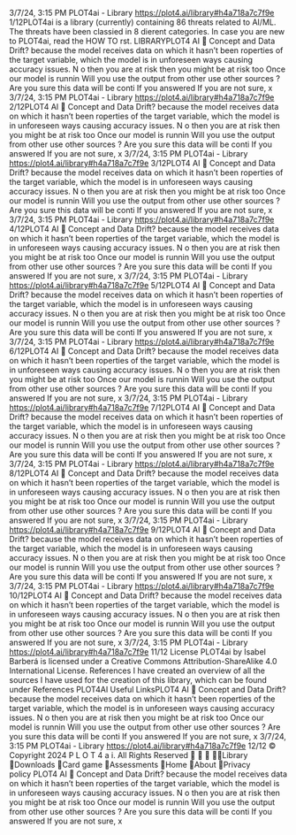 3/7/24, 3:15 PM PLOT4ai - Library
https://plot4.ai/library#h4a718a7c7f9e 1/12PLOT4ai is a library (currently) containing 86 threats related to
AI/ML. The threats have been classi ed in 8 di erent categories.
In case you are new to PLOT4ai, read the HOW TO  rst.
LIBRARYPLOT4
AI 
Concept and Data Drift?
because the model receives data on which it hasn’t been
 roperties of the target variable, which the model is
 in unforeseen ways causing accuracy issues.
N o then you are at risk
 then you might be at risk too
Once our model is runnin
Will you use the output from other 
use other sources ?
Are you sure this data will be conti
If you answered 
If you are not sure, 
x
3/7/24, 3:15 PM PLOT4ai - Library
https://plot4.ai/library#h4a718a7c7f9e 2/12PLOT4
AI 
Concept and Data Drift?
because the model receives data on which it hasn’t been
 roperties of the target variable, which the model is
 in unforeseen ways causing accuracy issues.
N o then you are at risk
 then you might be at risk too
Once our model is runnin
Will you use the output from other 
use other sources ?
Are you sure this data will be conti
If you answered 
If you are not sure, 
x
3/7/24, 3:15 PM PLOT4ai - Library
https://plot4.ai/library#h4a718a7c7f9e 3/12PLOT4
AI 
Concept and Data Drift?
because the model receives data on which it hasn’t been
 roperties of the target variable, which the model is
 in unforeseen ways causing accuracy issues.
N o then you are at risk
 then you might be at risk too
Once our model is runnin
Will you use the output from other 
use other sources ?
Are you sure this data will be conti
If you answered 
If you are not sure, 
x
3/7/24, 3:15 PM PLOT4ai - Library
https://plot4.ai/library#h4a718a7c7f9e 4/12PLOT4
AI 
Concept and Data Drift?
because the model receives data on which it hasn’t been
 roperties of the target variable, which the model is
 in unforeseen ways causing accuracy issues.
N o then you are at risk
 then you might be at risk too
Once our model is runnin
Will you use the output from other 
use other sources ?
Are you sure this data will be conti
If you answered 
If you are not sure, 
x
3/7/24, 3:15 PM PLOT4ai - Library
https://plot4.ai/library#h4a718a7c7f9e 5/12PLOT4
AI 
Concept and Data Drift?
because the model receives data on which it hasn’t been
 roperties of the target variable, which the model is
 in unforeseen ways causing accuracy issues.
N o then you are at risk
 then you might be at risk too
Once our model is runnin
Will you use the output from other 
use other sources ?
Are you sure this data will be conti
If you answered 
If you are not sure, 
x
3/7/24, 3:15 PM PLOT4ai - Library
https://plot4.ai/library#h4a718a7c7f9e 6/12PLOT4
AI 
Concept and Data Drift?
because the model receives data on which it hasn’t been
 roperties of the target variable, which the model is
 in unforeseen ways causing accuracy issues.
N o then you are at risk
 then you might be at risk too
Once our model is runnin
Will you use the output from other 
use other sources ?
Are you sure this data will be conti
If you answered 
If you are not sure, 
x
3/7/24, 3:15 PM PLOT4ai - Library
https://plot4.ai/library#h4a718a7c7f9e 7/12PLOT4
AI 
Concept and Data Drift?
because the model receives data on which it hasn’t been
 roperties of the target variable, which the model is
 in unforeseen ways causing accuracy issues.
N o then you are at risk
 then you might be at risk too
Once our model is runnin
Will you use the output from other 
use other sources ?
Are you sure this data will be conti
If you answered 
If you are not sure, 
x
3/7/24, 3:15 PM PLOT4ai - Library
https://plot4.ai/library#h4a718a7c7f9e 8/12PLOT4
AI 
Concept and Data Drift?
because the model receives data on which it hasn’t been
 roperties of the target variable, which the model is
 in unforeseen ways causing accuracy issues.
N o then you are at risk
 then you might be at risk too
Once our model is runnin
Will you use the output from other 
use other sources ?
Are you sure this data will be conti
If you answered 
If you are not sure, 
x
3/7/24, 3:15 PM PLOT4ai - Library
https://plot4.ai/library#h4a718a7c7f9e 9/12PLOT4
AI 
Concept and Data Drift?
because the model receives data on which it hasn’t been
 roperties of the target variable, which the model is
 in unforeseen ways causing accuracy issues.
N o then you are at risk
 then you might be at risk too
Once our model is runnin
Will you use the output from other 
use other sources ?
Are you sure this data will be conti
If you answered 
If you are not sure, 
x
3/7/24, 3:15 PM PLOT4ai - Library
https://plot4.ai/library#h4a718a7c7f9e 10/12PLOT4
AI 
Concept and Data Drift?
because the model receives data on which it hasn’t been
 roperties of the target variable, which the model is
 in unforeseen ways causing accuracy issues.
N o then you are at risk
 then you might be at risk too
Once our model is runnin
Will you use the output from other 
use other sources ?
Are you sure this data will be conti
If you answered 
If you are not sure, 
x
3/7/24, 3:15 PM PLOT4ai - Library
https://plot4.ai/library#h4a718a7c7f9e 11/12
License
PLOT4ai by Isabel Barberá is licensed under a Creative Commons
Attribution-ShareAlike 4.0 International License.
References
I have created an overview of all the sources I have used for the
creation of this library, which can be found under References
PLOT4AI
Useful LinksPLOT4
AI 
Concept and Data Drift?
because the model receives data on which it hasn’t been
 roperties of the target variable, which the model is
 in unforeseen ways causing accuracy issues.
N o then you are at risk
 then you might be at risk too
Once our model is runnin
Will you use the output from other 
use other sources ?
Are you sure this data will be conti
If you answered 
If you are not sure, 
x
3/7/24, 3:15 PM PLOT4ai - Library
https://plot4.ai/library#h4a718a7c7f9e 12/12
© Copyright 2024 P L O T 4 a i. All Rights Reserved
   Library
Downloads
Card game
Assessments
Home
About
Privacy policy PLOT4
AI 
Concept and Data Drift?
because the model receives data on which it hasn’t been
 roperties of the target variable, which the model is
 in unforeseen ways causing accuracy issues.
N o then you are at risk
 then you might be at risk too
Once our model is runnin
Will you use the output from other 
use other sources ?
Are you sure this data will be conti
If you answered 
If you are not sure, 
x
